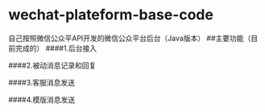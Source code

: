 # wechat-plateform-base-code
自己按照微信公众平API开发的微信公众平台后台（Java版本）
##主要功能（目前完成的）
####1.后台接入

####2.被动消息记录和回复

####3.客服消息发送

####4.模版消息发送
